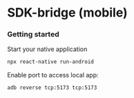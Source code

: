 # SDK-bridge (mobile)

### Getting started

Start your native application

```sh
npx react-native run-android
```

Enable port to access local app:

```sh
adb reverse tcp:5173 tcp:5173
```
